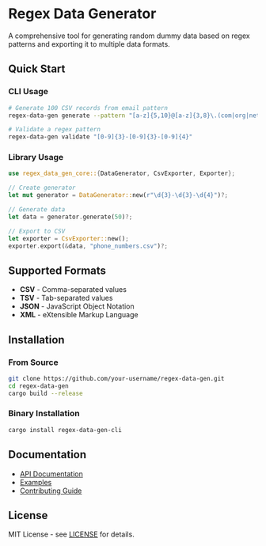 # Regex Data Generator

A comprehensive tool for generating random dummy data based on regex patterns and exporting it to multiple data formats.

## Quick Start

### CLI Usage

```bash
# Generate 100 CSV records from email pattern
regex-data-gen generate --pattern "[a-z]{5,10}@[a-z]{3,8}\.(com|org|net)" --count 100 --format csv --output emails.csv

# Validate a regex pattern
regex-data-gen validate "[0-9]{3}-[0-9]{3}-[0-9]{4}"
```

### Library Usage

```rust
use regex_data_gen_core::{DataGenerator, CsvExporter, Exporter};

// Create generator
let mut generator = DataGenerator::new(r"\d{3}-\d{3}-\d{4}")?;

// Generate data
let data = generator.generate(50)?;

// Export to CSV
let exporter = CsvExporter::new();
exporter.export(&data, "phone_numbers.csv")?;
```

## Supported Formats

- **CSV** - Comma-separated values
- **TSV** - Tab-separated values
- **JSON** - JavaScript Object Notation
- **XML** - eXtensible Markup Language

## Installation

### From Source

```bash
git clone https://github.com/your-username/regex-data-gen.git
cd regex-data-gen
cargo build --release
```

### Binary Installation

```bash
cargo install regex-data-gen-cli
```

## Documentation

- [API Documentation](API.md)
- [Examples](examples/)
- [Contributing Guide](../CONTRIBUTING.md)

## License

MIT License - see [LICENSE](../LICENSE) for details.
